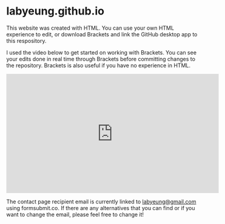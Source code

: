# labyeung.github.io
This website was created with HTML. You can use your own HTML experience to edit, or download Brackets and link the GitHub desktop app to this respository. 

I used the video below to get started on working with Brackets. You can see your edits done in real time through Brackets before committing changes to the repository.
Brackets is also useful if you have no experience in HTML. 
<iframe width="560" height="315" src="https://www.youtube.com/embed/alMTZlYdIl4" frameborder="0" allowfullscreen></iframe>

The contact page recipient email is currently linked to labyeung@gmail.com using formsubmit.co. If there are any alternatives that you can find or if you want to change the email,
please feel free to change it!

